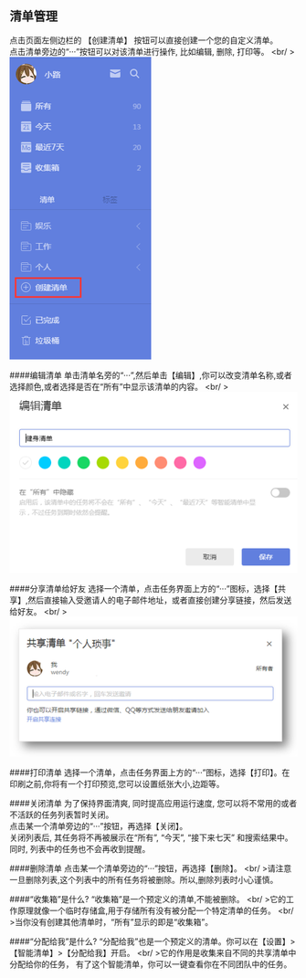 ## 清单管理
点击页面左侧边栏的 【创建清单】 按钮可以直接创建一个您的自定义清单。<br />点击清单旁边的“···”按钮可以对该清单进行操作, 比如编辑, 删除, 打印等。
<br/ >![](../images/web2-addlist.png)


####编辑清单
单击清单名旁的“···”,然后单击【编辑】,你可以改变清单名称,或者选择颜色,或者选择是否在“所有”中显示该清单的内容。
<br/ >![](../images/web2-listedit.png)

####分享清单给好友
选择一个清单，点击任务界面上方的“···”图标，选择【共享】,然后直接输入受邀请人的电子邮件地址，或者直接创建分享链接，然后发送给好友。
<br/ >![](../images/web2-share.png)


####打印清单
选择一个清单，点击任务界面上方的“···”图标，选择【打印】。在印刷之前,你将有一个打印预览,您可以设置纸张大小,边距等。


####关闭清单
为了保持界面清爽, 同时提高应用运行速度, 您可以将不常用的或者不活跃的任务列表暂时关闭。
<br/>点击某一个清单旁边的“···”按钮，再选择【关闭】。
<br/>关闭列表后, 其任务将不再被展示在“所有”, “今天”, “接下来七天” 和搜索结果中。同时, 列表中的任务也不会再收到提醒。

####删除清单
点击某一个清单旁边的“···”按钮，再选择【删除】。
<br/ >请注意一旦删除列表,这个列表中的所有任务将被删除。所以,删除列表时小心谨慎。

####“收集箱”是什么?
“收集箱”是一个预定义的清单,不能被删除。
<br/ >它的工作原理就像一个临时存储盒,用于存储所有没有被分配一个特定清单的任务。
<br/ >当你没有创建其他清单时，“所有”显示的即是“收集箱”。


####“分配给我”是什么?
“分配给我”也是一个预定义的清单。你可以在【设置】>【智能清单】>【分配给我】开启。
<br/ >它的作用是收集来自不同的共享清单中分配给你的任务， 有了这个智能清单，你可以一键查看你在不同团队中的任务。

